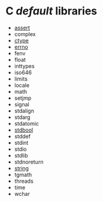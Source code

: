 # **C** *default* libraries

* [assert](https://github.com/duckafire/Small_Projects/blob/main/libc/assert.md)
* complex
* [ctype](https://github.com/duckafire/Small_Projects/blob/main/libc/ctype.md)
* [errno](https://github.com/duckafire/Small_Projects/blob/main/libc/errno.md)
* fenv
* float
* inttypes
* iso646
* limits
* locale
* math
* setjmp
* signal
* stdalign
* stdarg
* stdatomic
* [stdbool](https://github.com/duckafire/Small_Projects/blob/main/libc/stdbool.md)
* stddef
* stdint
* stdio
* stdlib
* stdnoreturn
* [string](https://github.com/duckafire/Small_Projects/blob/main/libc/string.md)
* tgmath
* threads
* time
* wchar
